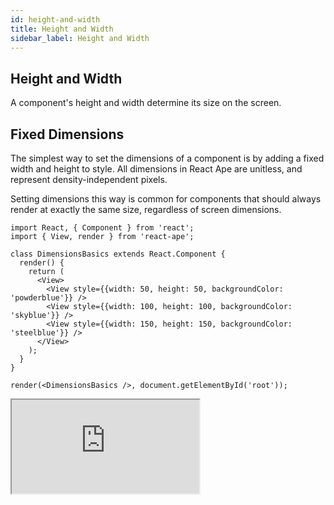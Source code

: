 ```yaml
---
id: height-and-width
title: Height and Width
sidebar_label: Height and Width
---
```



## Height and Width

A component's height and width determine its size on the screen.

## Fixed Dimensions

The simplest way to set the dimensions of a component is by adding a fixed width and height to style. All dimensions in React Ape are unitless, and represent density-independent pixels.

Setting dimensions this way is common for components that should always render at exactly the same size, regardless of screen dimensions.

<div class='preview'>

<div class='preview-code'>

```JS
import React, { Component } from 'react';
import { View, render } from 'react-ape';

class DimensionsBasics extends React.Component {
  render() {
    return (
      <View>
        <View style={{width: 50, height: 50, backgroundColor: 'powderblue'}} />
        <View style={{width: 100, height: 100, backgroundColor: 'skyblue'}} />
        <View style={{width: 150, height: 150, backgroundColor: 'steelblue'}} />
      </View>
    );
  }
}

render(<DimensionsBasics />, document.getElementById('root'));
```

</div>

<iframe src="https://raphamorim.io/react-ape-preview/?code=class%20DimensionsBasics%20extends%20React.Component%20{%20render()%20{%20return%20(%20%3CView%3E%20%3CView%20style={{width:%2050,%20height:%2050,%20backgroundColor:%20%27powderblue%27}}%20/%3E%20%3CView%20style={{width:%20100,%20height:%20100,%20backgroundColor:%20%27skyblue%27}}%20/%3E%20%3CView%20style={{width:%20150,%20height:%20150,%20backgroundColor:%20%27steelblue%27}}%20/%3E%20%3C/View%3E%20);%20}%20}%20render(%3CDimensionsBasics%20/%3E,%20document.getElementById(%27root%27));" class='preview-app'/>

</div>

